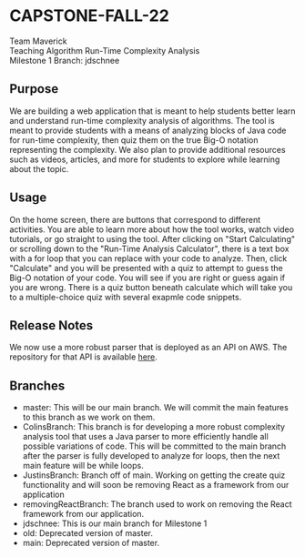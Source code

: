 # CAPSTONE-FALL-22
 Team Maverick <br />
 Teaching Algorithm Run-Time Complexity Analysis <br />
 Milestone 1 Branch: jdschnee <br />

## Purpose
We are building a web application that is meant to help students better learn and understand run-time complexity analysis of algorithms. The tool is meant to provide students with a means of analyzing blocks of Java code for run-time complexity, then quiz them on the true Big-O notation representing the complexity. We also plan to provide additional resources such as videos, articles, and more for  students to explore while learning about the topic.
## Usage
On the home screen, there are buttons that correspond to different activities. You are able to learn more about how the tool works, watch video tutorials, or go straight to using the tool. After clicking on "Start Calculating" or scrolling down to the "Run-Time Analysis Calculator", there is a text box with a for loop that you can replace with your code to analyze. Then, click "Calculate" and you will be presented with a quiz to attempt to guess the Big-O notation of your code. You will see if you are right or guess again if you are wrong. There is a quiz button beneath calculate which will take you to a multiple-choice quiz with several exapmle code snippets.
## Release Notes
We now use a more robust parser that is deployed as an API on AWS. The repository for that API is available [here](https://github.com/cmcgrath454/BigOAPI).
## Branches
- master: This will be our main branch. We will commit the main features to this branch as
we work on them.
- ColinsBranch: This branch is for developing a more robust complexity analysis tool that uses a Java parser to more efficiently handle all possible variations of code. This will be committed to the main branch after the parser is fully developed to analyze for loops, then the next main feature will be while loops.
- JustinsBranch: Branch off of main. Working on getting the create quiz functionality and will soon be removing React as a framework from our application
- removingReactBranch: The branch used to work on removing the React framework from our application.
- jdschnee: This is our main branch for Milestone 1
- old: Deprecated version of master.
- main: Deprecated version of master.




